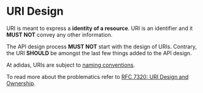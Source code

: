 # URI Design 
URI is meant to express a **identity of a resource**. URI is an identifier and it **MUST NOT** convey any other information.

The API design process **MUST NOT** start with the design of URIs. Contrary, the URI **SHOULD** be amongst the last few things added to the API design. 

At adidas, URIs are subject to [naming conventions](https://adidas-group.gitbooks.io/api-guidelines/content/evolution/naming-conventions.html).

To read more about the problematics refer to [RFC 7320: URI Design and Ownership](https://tools.ietf.org/html/rfc7320).
